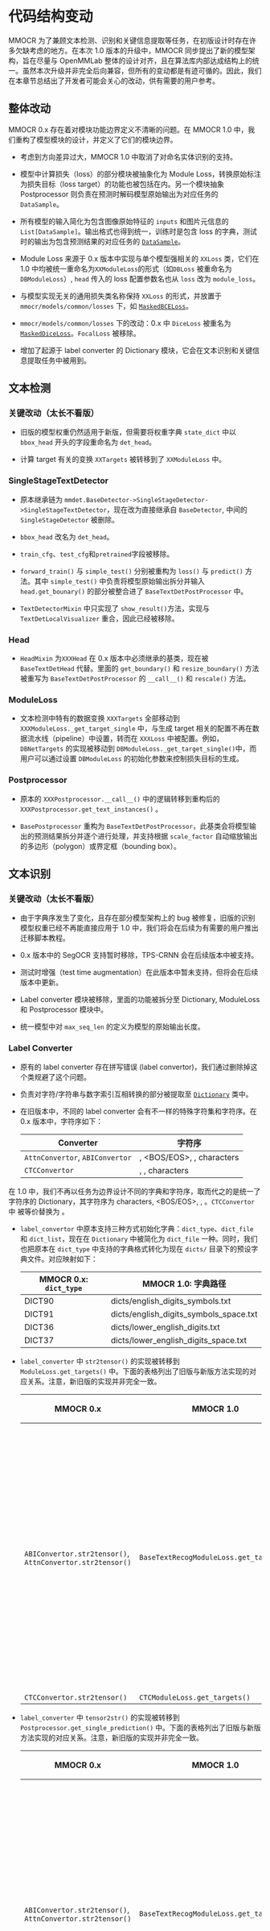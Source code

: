 # 代码结构变动

MMOCR 为了兼顾文本检测、识别和关键信息提取等任务，在初版设计时存在许多欠缺考虑的地方。在本次 1.0 版本的升级中，MMOCR 同步提出了新的模型架构，旨在尽量与 OpenMMLab 整体的设计对齐，且在算法库内部达成结构上的统一。虽然本次升级并非完全后向兼容，但所有的变动都是有迹可循的。因此，我们在本章节总结出了开发者可能会关心的改动，供有需要的用户参考。

## 整体改动

MMOCR 0.x 存在着对模块功能边界定义不清晰的问题。在 MMOCR 1.0 中，我们重构了模型模块的设计，并定义了它们的模块边界。

- 考虑到方向差异过大，MMOCR 1.0 中取消了对命名实体识别的支持。

- 模型中计算损失（loss）的部分模块被抽象化为 Module Loss，转换原始标注为损失目标（loss target）的功能也被包括在内。另一个模块抽象 Postprocessor 则负责在预测时解码模型原始输出为对应任务的 `DataSample`。

- 所有模型的输入简化为包含图像原始特征的 `inputs` 和图片元信息的 `List[DataSample]`。输出格式也得到统一，训练时是包含 loss 的字典，测试时的输出为包含预测结果的对应任务的 [`DataSample`](<>)。

- Module Loss 来源于 0.x 版本中实现与单个模型强相关的 `XXLoss` 类，它们在 1.0 中均被统一重命名为`XXModuleLoss`的形式（如`DBLoss` 被重命名为 `DBModuleLoss`）, `head` 传入的 loss 配置参数名也从 `loss` 改为 `module_loss`。

- 与模型实现无关的通用损失类名称保持 `XXLoss` 的形式，并放置于 `mmocr/models/common/losses` 下，如 [`MaskedBCELoss`](mmocr.models.common.losses.MaskedBCELoss)。

- `mmocr/models/common/losses` 下的改动：0.x 中 `DiceLoss` 被重名为 [`MaskedDiceLoss`](mmocr.models.common.losses.MaskedDiceLoss)。`FocalLoss` 被移除。

- 增加了起源于 label converter 的 Dictionary 模块，它会在文本识别和关键信息提取任务中被用到。

## 文本检测

### 关键改动（太长不看版）

- 旧版的模型权重仍然适用于新版，但需要将权重字典 `state_dict` 中以 `bbox_head` 开头的字段重命名为 `det_head`。

- 计算 target 有关的变换 `XXTargets` 被转移到了 `XXModuleLoss` 中。

### SingleStageTextDetector

- 原本继承链为 `mmdet.BaseDetector->SingleStageDetector->SingleStageTextDetector`，现在改为直接继承自 `BaseDetector`, 中间的 `SingleStageDetector` 被删除。

- `bbox_head` 改名为 `det_head`。

- `train_cfg`、`test_cfg`和`pretrained`字段被移除。

- `forward_train()` 与 `simple_test()` 分别被重构为 `loss()` 与 `predict()` 方法。其中 `simple_test()` 中负责将模型原始输出拆分并输入 `head.get_bounary()` 的部分被整合进了 `BaseTextDetPostProcessor` 中。

- `TextDetectorMixin` 中只实现了 `show_result()`方法，实现与 `TextDetLocalVisualizer` 重合，因此已经被移除。

### Head

- `HeadMixin` 为`XXXHead` 在 0.x 版本中必须继承的基类，现在被 `BaseTextDetHead` 代替。里面的 `get_boundary()` 和 `resize_boundary()` 方法被重写为 `BaseTextDetPostProcessor` 的 `__call__()` 和 `rescale()` 方法。

### ModuleLoss

- 文本检测中特有的数据变换 `XXXTargets` 全部移动到 `XXXModuleLoss._get_target_single` 中，与生成 target 相关的配置不再在数据流水线（pipeline）中设置，转而在 `XXXLoss` 中被配置。例如，`DBNetTargets` 的实现被移动到 `DBModuleLoss._get_target_single()`中，而用户可以通过设置 `DBModuleLoss` 的初始化参数来控制损失目标的生成。

### Postprocessor

- 原本的 `XXXPostprocessor.__call__()` 中的逻辑转移到重构后的 `XXXPostprocessor.get_text_instances()` 。

- `BasePostprocessor` 重构为 `BaseTextDetPostProcessor`，此基类会将模型输出的预测结果拆分并逐个进行处理，并支持根据 `scale_factor` 自动缩放输出的多边形（polygon）或界定框（bounding box）。

## 文本识别

### 关键改动（太长不看版）

- 由于字典序发生了变化，且存在部分模型架构上的 bug 被修复，旧版的识别模型权重已经不再能直接应用于 1.0 中，我们将会在后续为有需要的用户推出迁移脚本教程。

- 0.x 版本中的 SegOCR 支持暂时移除，TPS-CRNN 会在后续版本中被支持。

- 测试时增强（test time augmentation）在此版本中暂未支持，但将会在后续版本中更新。

- Label converter 模块被移除，里面的功能被拆分至 Dictionary, ModuleLoss 和 Postprocessor 模块中。

- 统一模型中对 `max_seq_len` 的定义为模型的原始输出长度。

### Label Converter

- 原有的 label converter 存在拼写错误 (label convertor)，我们通过删除掉这个类规避了这个问题。

- 负责对字符/字符串与数字索引互相转换的部分被提取至 [`Dictionary`](<>) 类中。

- 在旧版本中，不同的 label converter 会有不一样的特殊字符集和字符序。在 0.x 版本中，字符序如下：

  | Converter                       | 字符序                               |
  | ------------------------------- | ------------------------------------ |
  | `AttnConvertor`, `ABIConvertor` | <UKN>, \<BOS/EOS>, <PAD>, characters |
  | `CTCConvertor`                  | <BLK>, <UKN>, characters             |

在 1.0 中，我们不再以任务为边界设计不同的字典和字符序，取而代之的是统一了字符序的 Dictionary，其字符序为 characters, \<BOS/EOS>, <PAD>, <UKN>。`CTCConvertor` 中 <BLK> 被等价替换为 <PAD>。

- `label_convertor` 中原本支持三种方式初始化字典：`dict_type`、`dict_file` 和 `dict_list`，现在在 `Dictionary` 中被简化为 `dict_file` 一种。同时，我们也把原本在 `dict_type` 中支持的字典格式转化为现在 `dicts/` 目录下的预设字典文件。对应映射如下：

  | MMOCR 0.x: `dict_type` | MMOCR 1.0: 字典路径                    |
  | ---------------------- | -------------------------------------- |
  | DICT90                 | dicts/english_digits_symbols.txt       |
  | DICT91                 | dicts/english_digits_symbols_space.txt |
  | DICT36                 | dicts/lower_english_digits.txt         |
  | DICT37                 | dicts/lower_english_digits_space.txt   |

- `label_converter` 中 `str2tensor()` 的实现被转移到 `ModuleLoss.get_targets()` 中。下面的表格列出了旧版与新版方法实现的对应关系。注意，新旧版的实现并非完全一致。

  | MMOCR 0.x                                                 | MMOCR 1.0                               | 备注                                         |
  | --------------------------------------------------------- | --------------------------------------- | -------------------------------------------- |
  | `ABIConvertor.str2tensor()`, `AttnConvertor.str2tensor()` | `BaseTextRecogModuleLoss.get_targets()` | 原本两个类中的实现存在的差异在新版本中被统一 |
  | `CTCConvertor.str2tensor()`                               | `CTCModuleLoss.get_targets()`           |                                              |

- `label_converter` 中 `tensor2str()` 的实现被转移到 `Postprocessor.get_single_prediction()` 中。下面的表格列出了旧版与新版方法实现的对应关系。注意，新旧版的实现并非完全一致。

  | MMOCR 0.x                                                 | MMOCR 1.0                               | 备注                                         |
  | --------------------------------------------------------- | --------------------------------------- | -------------------------------------------- |
  | `ABIConvertor.str2tensor()`, `AttnConvertor.str2tensor()` | `BaseTextRecogModuleLoss.get_targets()` | 原本两个类中的实现存在的差异在新版本中被统一 |
  | `CTCConvertor.str2tensor()`                               | `CTCModuleLoss.get_targets()`           |                                              |

## 关键信息提取

### 关键改动（太长不看版）

- 由于模型的输入发生了变化，旧版模型的权重已经不再能直接应用于 1.0 中。

### KIEDataset & OpensetKIEDataset

- 读取数据的部分被简化到 `WildReceiptDataset` 中。

- 对节点和边作额外处理的部分被转移到了 `LoadKIEAnnotation` 中。

- 使用字典对文本进行转化的部分被转移到了 `SDMGRHead.convert_text()` 中，使用 `Dictionary` 实现。

- 计算文本框之间关系的部分`compute_relation()` 被转移到 `SDMGRHead.compute_relations()` 中，在模型内进行。

- 评估模型表现的部分被简化为 `F1Metric`。

- `OpensetKIEDataset` 中处理模型边输出的部分被整理到 `SDMGRPostProcessor`中。

### SDMGR

- `show_result()` 被整合到 `KIEVisualizer` 中。

- `forward_test()` 中对输出进行后处理的部分被整理到 `SDMGRPostProcessor`中。
